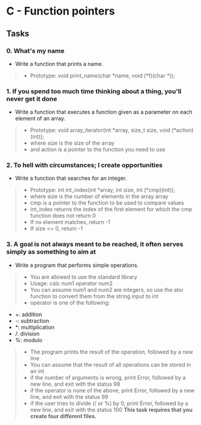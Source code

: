 # C - Function pointers

## Tasks

### 0. What's my name
- Write a function that prints a name.
> * Prototype: void print_name(char *name, void (*f)(char *));

### 1. If you spend too much time thinking about a thing, you'll never get it done
- Write a function that executes a function given as a parameter on each element of an array.
> * Prototype: void array_iterator(int *array, size_t size, void (*action)(int));
> * where size is the size of the array
> * and action is a pointer to the function you need to use

### 2. To hell with circumstances; I create opportunities
- Write a function that searches for an integer.
> * Prototype: int int_index(int *array, int size, int (*cmp)(int));
> * where size is the number of elements in the array array
> * cmp is a pointer to the function to be used to compare values
> * int_index returns the index of the first element for which the cmp function does not return 0
> * If no element matches, return -1
> * If size <= 0, return -1

### 3. A goal is not always meant to be reached, it often serves simply as something to aim at
- Write a program that performs simple operations.
> * You are allowed to use the standard library
> * Usage: calc num1 operator num2
> * You can assume num1 and num2 are integers, so use the atoi function to convert them from the string input to int
> * operator is one of the following:
* +: addition
* -: subtraction
* *: multiplication
* /: division
* %: modulo
> * The program prints the result of the operation, followed by a new line
> * You can assume that the result of all operations can be stored in an int
> * if the number of arguments is wrong, print Error, followed by a new line, and exit with the status 98
> * if the operator is none of the above, print Error, followed by a new line, and exit with the status 99
> * if the user tries to divide (/ or %) by 0, print Error, followed by a new line, and exit with the status 100
__This task requires that you create four different files.__
